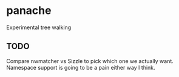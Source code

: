 # panache
Experimental tree walking


## TODO

Compare nwmatcher vs Sizzle to pick which one we actually want. Namespace support is going to be a
pain either way I think.
